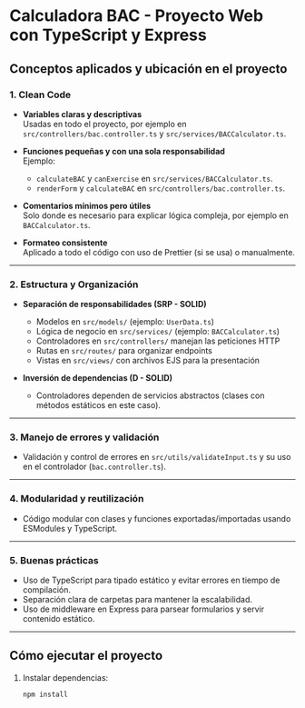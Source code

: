 # Calculadora BAC - Proyecto Web con TypeScript y Express

## Conceptos aplicados y ubicación en el proyecto

### 1. **Clean Code**

- **Variables claras y descriptivas**  
  Usadas en todo el proyecto, por ejemplo en `src/controllers/bac.controller.ts` y `src/services/BACCalculator.ts`.

- **Funciones pequeñas y con una sola responsabilidad**  
  Ejemplo:  
  - `calculateBAC` y `canExercise` en `src/services/BACCalculator.ts`.  
  - `renderForm` y `calculateBAC` en `src/controllers/bac.controller.ts`.

- **Comentarios mínimos pero útiles**  
  Solo donde es necesario para explicar lógica compleja, por ejemplo en `BACCalculator.ts`.

- **Formateo consistente**  
  Aplicado a todo el código con uso de Prettier (si se usa) o manualmente.

---

### 2. **Estructura y Organización**

- **Separación de responsabilidades (SRP - SOLID)**  
  - Modelos en `src/models/` (ejemplo: `UserData.ts`)  
  - Lógica de negocio en `src/services/` (ejemplo: `BACCalculator.ts`)  
  - Controladores en `src/controllers/` manejan las peticiones HTTP  
  - Rutas en `src/routes/` para organizar endpoints  
  - Vistas en `src/views/` con archivos EJS para la presentación

- **Inversión de dependencias (D - SOLID)**  
  - Controladores dependen de servicios abstractos (clases con métodos estáticos en este caso).

---

### 3. **Manejo de errores y validación**

- Validación y control de errores en `src/utils/validateInput.ts` y su uso en el controlador (`bac.controller.ts`).

---

### 4. **Modularidad y reutilización**

- Código modular con clases y funciones exportadas/importadas usando ESModules y TypeScript.

---

### 5. **Buenas prácticas**

- Uso de TypeScript para tipado estático y evitar errores en tiempo de compilación.  
- Separación clara de carpetas para mantener la escalabilidad.  
- Uso de middleware en Express para parsear formularios y servir contenido estático.

---

## Cómo ejecutar el proyecto

1. Instalar dependencias:  
   ```bash
   npm install

